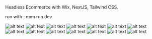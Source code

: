 Headless Ecommerce with Wix, NextJS, Tailwind CSS.

run with : npm run dev

![alt text](images/image.png)
![alt text](images/image-1.png)
![alt text](images/image-2.png)
![alt text](images/image-3.png)
![alt text](images/image-4.png)
![alt text](images/image-5.png)
![alt text](images/image-6.png)
![alt text](images/image-7.png)
![alt text](images/image-8.png)
![alt text](images/image-9.png)
![alt text](images/image-10.png)
![alt text](images/image-11.png)
![alt text](images/image-12.png)
![alt text](images/image-13.png)
